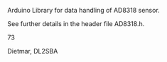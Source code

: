Arduino Library for data handling of AD8318 sensor.

See further details in the header file AD8318.h.

73

Dietmar, DL2SBA
